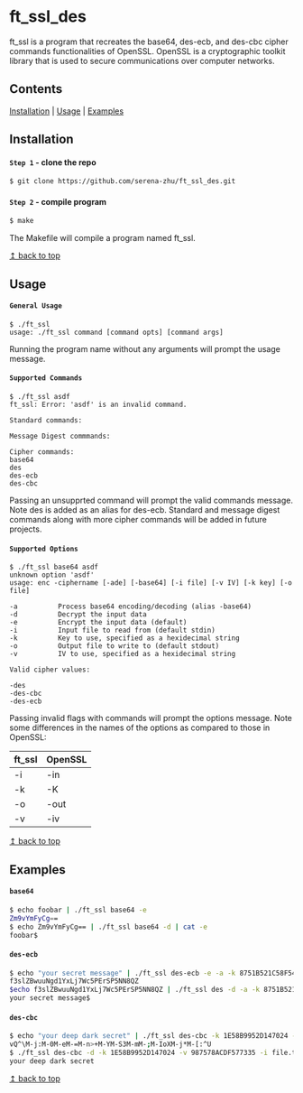 # <a name="top">ft_ssl_des</a>

ft_ssl is a program that recreates the base64, des-ecb, and des-cbc cipher commands functionalities of OpenSSL. OpenSSL is a cryptographic toolkit library that is used to secure communications over computer networks.

## Contents

[Installation](#install) | [Usage](#usage) | [Examples](#examples)

## <a name="install">Installation</a>

#### `Step 1` - clone the repo

```bash
$ git clone https://github.com/serena-zhu/ft_ssl_des.git
```

#### `Step 2` - compile program

```bash
$ make
```

The Makefile will compile a program named ft_ssl.

<a href="#top">↥ back to top</a>

## <a name="usage">Usage</a>

#### `General Usage`
```
$ ./ft_ssl
usage: ./ft_ssl command [command opts] [command args]
```
Running the program name without any arguments will prompt the usage message.

#### `Supported Commands`
```
$ ./ft_ssl asdf
ft_ssl: Error: 'asdf' is an invalid command.

Standard commands:

Message Digest commmands:

Cipher commands:
base64
des
des-ecb
des-cbc
```
Passing an unsupprted command will prompt the valid commands message. Note des is added as an alias for des-ecb. Standard and message digest commands along with more cipher commands will be added in future projects.

#### `Supported Options`
```
$ ./ft_ssl base64 asdf
unknown option 'asdf'
usage: enc -ciphername [-ade] [-base64] [-i file] [-v IV] [-k key] [-o file]

-a          Process base64 encoding/decoding (alias -base64)
-d          Decrypt the input data
-e          Encrypt the input data (default)
-i          Input file to read from (default stdin)
-k          Key to use, specified as a hexidecimal string
-o          Output file to write to (default stdout)
-v          IV to use, specified as a hexidecimal string

Valid cipher values:

-des
-des-cbc
-des-ecb
```

Passing invalid flags with commands will prompt the options message. Note some differences in the names of the options as compared to those in OpenSSL:

| ft_ssl | OpenSSL |
| ------ | ------- |
| -i | -in |
| -k | -K |
| -o | -out |
| -v | -iv |

<a href="#top">↥ back to top</a>

## <a name="examples">Examples</a>

#### `base64`
```bash
$ echo foobar | ./ft_ssl base64 -e
Zm9vYmFyCg==
$ echo Zm9vYmFyCg== | ./ft_ssl base64 -d | cat -e
foobar$
```

#### `des-ecb`
```bash
$ echo "your secret message" | ./ft_ssl des-ecb -e -a -k 8751B521C58F5416
f3slZBwuuNgd1YxLj7Wc5PErSP5NN8QZ
$echo f3slZBwuuNgd1YxLj7Wc5PErSP5NN8QZ | ./ft_ssl des -d -a -k 8751B521C58F5416 | cat -e
your secret message$
```

#### `des-cbc`
```bash
$ echo "your deep dark secret" | ./ft_ssl des-cbc -k 1E58B9952D147024 -v 987578ACDF577335 -o file.txt && cat -e file.txt
vQ^\M-j:M-0M-eM-=M-n>+M-YM-S3M-mM-;M-IoXM-j*M-[:^U
$ ./ft_ssl des-cbc -d -k 1E58B9952D147024 -v 987578ACDF577335 -i file.txt
your deep dark secret
```

<a href="#top">↥ back to top</a>